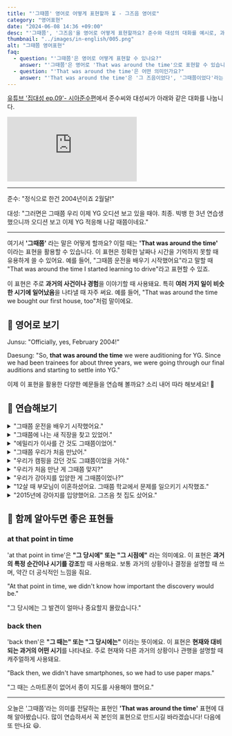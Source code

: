 ```yaml
---
title: "'그때쯤' 영어로 어떻게 표현할까 ⏳ - 그즈음 영어로"
category: "영어표현"
date: "2024-06-08 14:36 +09:00"
desc: "'그때쯤', '그즈음'을 영어로 어떻게 표현할까요? 준수와 대성의 대화를 예시로, 과거의 특정 시점을 언급하는 상황을 자연스럽게 영어로 말하는 법을 알아봅시다. 일상 대화에서 유용하게 쓸 수 있는 영어 표현을 배워보세요."
thumbnail: "../images/in-english/005.png"
alt: "그때쯤 영어표현"
faq:
  - question: "'그때쯤'은 영어로 어떻게 표현할 수 있나요?"
    answer: "'그때쯤'은 영어로 'That was around the time'으로 표현할 수 있습니다. 이 표현은 과거의 특정 시점을 대략적으로 가리킬 때 사용됩니다. 예를 들어, 'That was around the time we graduated from college'는 '우리가 대학을 졸업할 때쯤이었어'라는 의미입니다."
  - question: "'That was around the time'은 어떤 의미인가요?"
    answer: "'That was around the time'은 '그 즈음이었다', '그때쯤이었다'라는 의미로, 과거의 특정 시점이나 기간을 대략적으로 지칭할 때 사용합니다. 정확한 날짜나 시간을 모르거나 굳이 특정하지 않아도 될 때 이 표현을 씁니다. 예를 들어, 'That was around the time smartphones became popular'는 '그때쯤 스마트폰이 인기를 끌기 시작했어'라는 뜻입니다."
---
```


[유튜브 '집대성 ep.09'- 시아준수편](https://www.youtube.com/watch?v=wfPsPsSVQoU&t=639s)에서 준수씨와 대성씨가 아래와 같은 대화를 나눕니다.

<iframe class="youtube" src="https://www.youtube.com/embed/wfPsPsSVQoU?si=tlNSUgvRt4yrK6Cy&amp;start=639" title="YouTube video player" frameborder="0" allow="accelerometer; autoplay; clipboard-write; encrypted-media; gyroscope; picture-in-picture; web-share" referrerpolicy="strict-origin-when-cross-origin" allowfullscreen></iframe>

---

준수: "정식으로 한건 2004년이죠 2월달!"

대성: "그러면은 그때쯤 우리 이제 YG 오디션 보고 있을 때야. 최종. 빅뱅 한 3년 연습생 했으니까 오디션 보고 이제 YG 적응해 나갈 때쯤이네요."

---

여기서 **'그때쯤'** 라는 말은 어떻게 할까요? 이럴 때는 **'That was around the time'** 이라는 표현을 활용할 수 있습니다. 이 표현은 정확한 날짜나 시간을 기억하지 못할 때 유용하게 쓸 수 있어요. 예를 들어, "그때쯤 운전을 배우기 시작했어요"라고 말할 때 "That was around the time I started learning to drive"라고 표현할 수 있죠.

이 표현은 주로 **과거의 사건이나 경험**을 이야기할 때 사용돼요. 특히 **여러 가지 일이 비슷한 시기에 일어났음**을 나타낼 때 자주 써요. 예를 들어, "That was around the time we bought our first house, too"처럼 말이에요.

<div 
  data-inline-banner="🎉 새해에는 스픽 AI와 함께 영어 공부하자" 
  data-inline-banner-subtext="설날 특별 할인으로 최대 70% 할인! (~2/3)" 
  data-inline-banner-link="https://app.usespeak.com/kr-ko/sale/kr-affiliate-special/?ref=engple-inline"
  data-inline-banner-caption="해당 링크를 통해 구매시 일정액의 수수료를 지급받습니다.">
</div>

## 📖 영어로 보기

Junsu: "Officially, yes, February 2004!"

Daesung: "So, **that was around the time** we were auditioning for YG. Since we had been trainees for about three years, we were going through our final auditions and starting to settle into YG."

이제 이 표현을 활용한 다양한 예문들을 연습해 볼까요? 소리 내어 따라 해보세요! 🚀

## 💬 연습해보기

<details>
<summary>"그때쯤 운전을 배우기 시작했어요."</summary>
<span>"That was around the time I started <a href="/blog/in-english/245.learn/">learning</a> to drive."</span>
</details>

<details>
<summary>"그때쯤에 나는 새 직장을 찾고 있었어."</summary>
<span>"That was around the time I was <a href="/blog/in-english/173.look-for/">looking for</a> a new job."</span>
</details>

<details>
<summary>"에밀리가 이사를 간 것도 그때쯤이었어."</summary>
<span>"That was around the time Emily moved to a new place."</span>
</details>

<details>
<summary>"그때쯤 우리가 처음 만났어."</summary>
<span>"That was around the time we first met."</span>
</details>

<details>
<summary>"우리가 캠핑을 갔던 것도 그떄쯤이었을 거야."</summary>
<span>"That <a href="/blog/했을거야-영어표현/">must have</a> been around the time we went camping."</span>
</details>

<details>
<summary>"우리가 처음 만난 게 그때쯤 맞지?"</summary>
<span>"Wasn't that around the time we first met?"</span>
</details>

<details>
<summary>"우리가 강아지를 입양한 게 그때쯤이었나?"</summary>
<span>"Was that around the time we adopted our puppy?"</span>
</details>

<details>
<summary>"12살 때 부모님이 이혼하셨어요. 그때쯤 학교에서 문제를 일으키기 시작했죠."</summary>
<span>"My parents got divorced when I was 12. That was around the time I started acting out in school."</span>
</details>

<details>
<summary>"2015년에 강아지를 입양했어요. 그즈음 첫 집도 샀어요."</summary>
<span>"We adopted our dog in 2015. That was around the time we bought our first house, too."</span>
</details>

## 🤝 함께 알아두면 좋은 표현들

### at that point in time

'at that point in time'은 **"그 당시에" 또는 "그 시점에"** 라는 의미예요. 이 표현은 **과거의 특정 순간이나 시기를 강조**할 때 사용해요. 보통 과거의 상황이나 결정을 설명할 때 쓰며, 약간 더 공식적인 느낌을 줘요.

"At that point in time, we didn't know how important the discovery would be."

"그 당시에는 그 발견이 얼마나 중요할지 몰랐습니다."

### back then

'back then'은 **"그 때는" 또는 "그 당시에는"** 이라는 뜻이에요. 이 표현은 **현재와 대비되는 과거의 어떤 시기**를 나타내요. 주로 현재와 다른 과거의 상황이나 관행을 설명할 때 캐주얼하게 사용돼요.

"Back then, we didn't have smartphones, so we had to use paper maps."

"그 때는 스마트폰이 없어서 종이 지도를 사용해야 했어요."

---

오늘은 '그때쯤'라는 의미를 전달하는 표현인 **'That was around the time'** 표현에 대해 알아봤습니다. 많이 연습하셔서 꼭 본인의 표현으로 만드시길 바라겠습니다! 다음에 또 만나요 😃.

